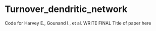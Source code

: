 # Turnover_dendritic_network
Code for Harvey E., Gounand I., et al. WRITE FINAL TItle of paper here 
